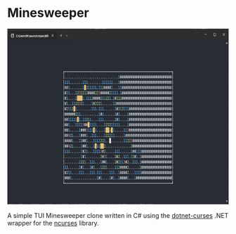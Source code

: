 <!-- markdownlint-disable MD033 -->

# Minesweeper

<img src="demo.png" alt="Alt Text" width="700" height="400">

A simple TUI Minesweeper clone written in C# using the [dotnet-curses](https://github.com/MV10/dotnet-curses) .NET wrapper for the [ncurses](https://invisible-island.net/ncurses/) library.
